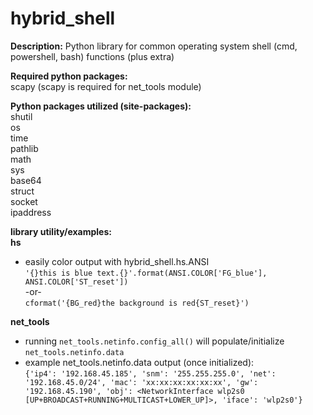 # hybrid_shell
**Description:**
Python library for common operating system shell (cmd, powershell, bash) functions (plus extra)

**Required python packages:**   
scapy (scapy is required for net_tools module)

**Python packages utilized (site-packages):**   
shutil   
os   
time   
pathlib   
math   
sys   
base64   
struct   
socket   
ipaddress   

**library utility/examples:**   
**hs**   
- easily color output with hybrid_shell.hs.ANSI   
  ```'{}this is blue text.{}'.format(ANSI.COLOR['FG_blue'], ANSI.COLOR['ST_reset'])```   
  -or-   
  ```cformat('{BG_red}the background is red{ST_reset}')```   

**net_tools**   
- running ```net_tools.netinfo.config_all()``` will populate/initialize ```net_tools.netinfo.data```
- example net_tools.netinfo.data output (once initialized):   
  ```{'ip4': '192.168.45.185', 'snm': '255.255.255.0', 'net': '192.168.45.0/24', 'mac': 'xx:xx:xx:xx:xx:xx', 'gw': '192.168.45.190', 'obj': <NetworkInterface wlp2s0 [UP+BROADCAST+RUNNING+MULTICAST+LOWER_UP]>, 'iface': 'wlp2s0'}```
